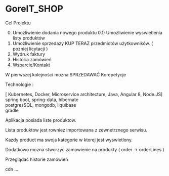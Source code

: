 # GoreIT_SHOP

Cel Projektu 

0) Umożliwienie dodania nowego produktu
0.1) Umożliwienie wyswietlenia listy produktów
1) Umożliwienie sprzedaży KUP TERAZ przedmiotów użytkowników. ( pozniej licytacji )
2) Wydruk faktury
3) Historia zamówień
4) Wsparcie/Kontakt

W pierwszej kolejności można SPRZEDAWAĆ Korepetycje

Technologie : 

[ Kubernetes, Docker, Microservice architecture, Java, Angular 8, Node.JS] \
spring boot, spring-data, hibernate \
postgresSQL, mongodb, liquibase \
gradle

Aplikacja posiada liste produktow.

Lista produktow jest rowniez importowana z zewnetrznego serwisu. 

Kazdy product ma swoja kategorie w ktorej jest wyswietlony.

Dodatkowo mozna stworzyc zamowienie na produkty ( order -> orderLines )

Przeglądać historie zamówień

cdn ...
